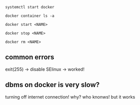 `systemctl start docker`

`docker container ls -a`

`docker start <NAME>`

`docker stop <NAME>`

`docker rm <NAME>`

## common errors

exit(255) -> disable SElinux -> worked!

## dbms on docker is very slow?

turning off internet connection! why? who knonws! but it works
